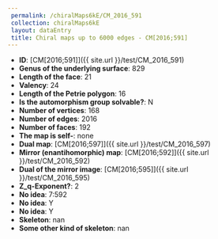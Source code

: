 ```yaml
--- 
 permalink: /chiralMaps6kE/CM_2016_591 
 collection: chiralMaps6kE
 layout: dataEntry
 title: Chiral maps up to 6000 edges - CM[2016;591]
---
```


- **ID**: [CM[2016;591]]({{ site.url }}/test/CM_2016_591)
- **Genus of the underlying surface**: 829
- **Length of the face**: 21
- **Valency**: 24
- **Length of the Petrie polygon**: 16
- **Is the automorphism group solvable?**: N
- **Number of vertices**: 168
- **Number of edges**: 2016
- **Number of faces**: 192
- **The map is self-**: none
- **Dual map**: [CM[2016;597]]({{ site.url }}/test/CM_2016_597)
- **Mirror (enantihomorphic) map**: [CM[2016;592]]({{ site.url }}/test/CM_2016_592)
- **Dual of the mirror image**: [CM[2016;595]]({{ site.url }}/test/CM_2016_595)
- **Z_q-Exponent?**: 2
- **No idea**:  7:592
- **No idea**: Y
- **No idea**: Y
- **Skeleton**: nan
- **Some other kind of skeleton**: nan

